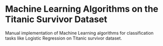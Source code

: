 # Machine Learning Algorithms on the Titanic Survivor Dataset
Manual implementation of Machine Learning algorithms for classification tasks like Logistic Regression on Titanic survivor dataset.
